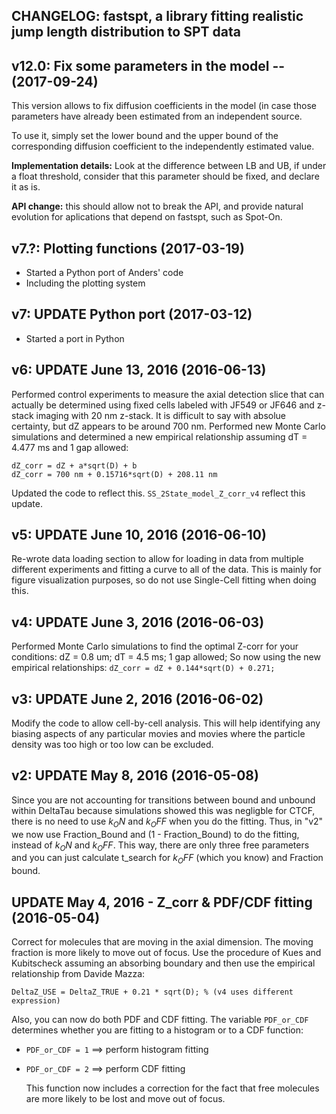 CHANGELOG: fastspt, a library fitting realistic jump length distribution to SPT data
------------------------------------------------------------------------------------

## v12.0: Fix some parameters in the model -- (2017-09-24)
This version allows to fix diffusion coefficients in the model (in case
those parameters have already been estimated from an independent source.

To use it, simply set the lower bound and the upper bound of the corresponding 
diffusion coefficient to the independently estimated value.

**Implementation details:** Look at the difference between LB and UB, if 
under a float threshold, consider that this parameter should be fixed, and 
declare it as is.

**API change:** this should allow not to break the API, and provide natural
evolution for aplications that depend on fastspt, such as Spot-On.



## v7.?: Plotting functions (2017-03-19)
- Started a Python port of Anders' code
- Including the plotting system


## v7: UPDATE Python port (2017-03-12)
- Started a port in Python


## v6: UPDATE June 13, 2016 (2016-06-13)
Performed control experiments to measure the axial detection slice that
can actually be determined using fixed cells labeled with JF549 or
JF646 and z-stack imaging with 20 nm z-stack. It is difficult to say
with absolue certainty, but dZ appears to be around 700 nm. Performed
new Monte Carlo simulations and determined a new empirical
relationship assuming dT = 4.477 ms and 1 gap allowed:

```{matlab}
dZ_corr = dZ + a*sqrt(D) + b
dZ_corr = 700 nm + 0.15716*sqrt(D) + 208.11 nm
```

Updated the code to reflect this. `SS_2State_model_Z_corr_v4` reflect
this update. 


## v5: UPDATE June 10, 2016 (2016-06-10)
Re-wrote data loading section to allow for loading in data from
multiple different experiments and fitting a curve to all of the data.
This is mainly for figure visualization purposes, so do not use
Single-Cell fitting when doing this. 

## v4: UPDATE June 3, 2016 (2016-06-03)
Performed Monte Carlo simulations to find the optimal Z-corr for your
conditions: dZ = 0.8 um; dT = 4.5 ms; 1 gap allowed;
So now using the new empirical relationships:
`dZ_corr = dZ + 0.144*sqrt(D) + 0.271;`


## v3: UPDATE June 2, 2016 (2016-06-02)
Modify the code to allow cell-by-cell analysis. This will help
identifying any biasing aspects of any particular movies and movies
where the particle density was too high or too low can be excluded. 


## v2: UPDATE May 8, 2016 (2016-05-08)
Since you are not accounting for transitions between bound and unbound
within DeltaTau because simulations showed this was negligble for CTCF,
there is no need to use $k_ON$ and $k_OFF$ when you do the fitting. Thus,
in "v2" we now use Fraction_Bound and (1 - Fraction_Bound) to do the fitting,
instead of $k_ON$ and $k_OFF$. This way, there are only three free parameters
and you can just calculate t_search for $k_OFF$ (which you know) and
Fraction bound. 


## UPDATE May 4, 2016 - Z_corr & PDF/CDF fitting (2016-05-04)
Correct for molecules that are moving in the axial dimension. The moving
fraction is more likely to move out of focus. Use the procedure of Kues
and Kubitscheck assuming an absorbing boundary and then use the empirical
relationship from Davide Mazza:

```{matlab}
DeltaZ_USE = DeltaZ_TRUE + 0.21 * sqrt(D); % (v4 uses different expression)
```

Also, you can now do both PDF and CDF fitting. The variable `PDF_or_CDF`
determines whether you are fitting to a histogram or to a CDF function:

- `PDF_or_CDF = 1` ==> perform histogram fitting
- `PDF_or_CDF = 2` ==> perform CDF fitting

	This function now includes a correction for the fact that free
	molecules are more likely to be lost and move out of focus. 

